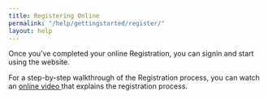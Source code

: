 ```yaml
---
title: Registering Online
permalink: "/help/gettingstarted/register/"
layout: help
---
```


Once you’ve completed your online Registration, you can signin and start using the website.

For a step-by-step walkthrough of the Registration process, you can watch an <a href="https://www.youtube.com/watch?v=iWowJBRMtpc"> online video </a> that explains the registration process.